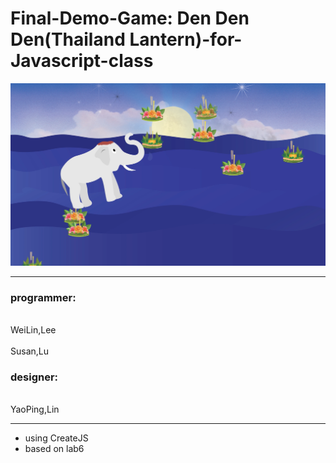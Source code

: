 # Final-Demo-Game: Den Den Den(Thailand Lantern)-for-Javascript-class

![demoPic](https://github.com/SusanLulu/Javascript-final-demo-ThailandLantern/raw/master/demoPic.png)

-----------------
### programmer: 
</br > WeiLin,Lee   
</br> Susan,Lu 
</br>
### designer:
</br> YaoPing,Lin

----------------
- using CreateJS
- based on lab6 












